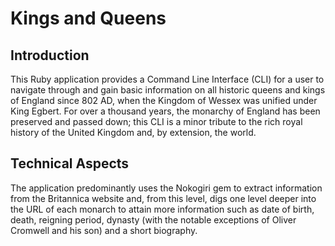 # Kings and Queens
## Introduction
This Ruby application provides a Command Line Interface (CLI) for a user to navigate through and gain basic information on all historic queens and kings of England since 802 AD, when the Kingdom of Wessex was unified under King Egbert. For over a thousand years, the monarchy of England has been preserved and passed down; this CLI is a minor tribute to the rich royal history of the United Kingdom and, by extension, the world.

## Technical Aspects
The application predominantly uses the Nokogiri gem to extract information from the Britannica website and, from this level, digs one level deeper into the URL of each monarch to attain more information such as date of birth, death, reigning period, dynasty (with the notable exceptions of Oliver Cromwell and his son) and a short biography.
